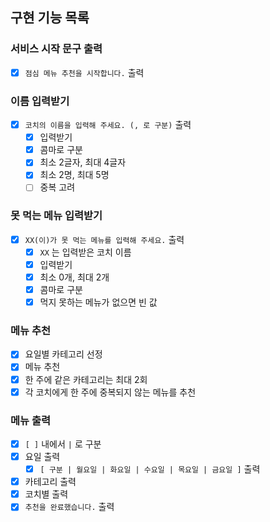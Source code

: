 ## 구현 기능 목록

### 서비스 시작 문구 출력

- [x] `점심 메뉴 추천을 시작합니다.` 출력

### 이름 입력받기

- [x] `코치의 이름을 입력해 주세요. (, 로 구분)` 출력
    - [x] 입력받기
    - [x] 콤마로 구분
    - [x] 최소 2글자, 최대 4글자
    - [x] 최소 2명, 최대 5명
    - [ ] 중복 고려

### 못 먹는 메뉴 입력받기

- [x] `XX(이)가 못 먹는 메뉴를 입력해 주세요.` 출력
    - [x] `XX` 는 입력받은 코치 이름
    - [x] 입력받기
    - [x] 최소 0개, 최대 2개
    - [x] 콤마로 구분
    - [x] 먹지 못하는 메뉴가 없으면 빈 값

### 메뉴 추천

- [x] 요일별 카테고리 선정
- [x] 메뉴 추천
- [x] 한 주에 같은 카테고리는 최대 2회
- [x] 각 코치에게 한 주에 중복되지 않는 메뉴를 추천

### 메뉴 출력

- [x] `[ ]` 내에서 `|` 로 구분
- [x] 요일 출력
    - [x] `[ 구분 | 월요일 | 화요일 | 수요일 | 목요일 | 금요일 ]` 출력
- [x] 카테고리 출력
- [x] 코치별 출력
- [x] `추천을 완료했습니다.` 출력